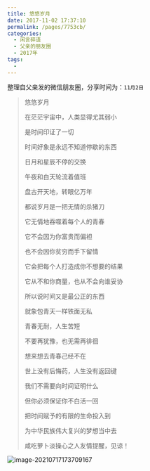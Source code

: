 ```yaml
---
title: 悠悠岁月
date: 2017-11-02 17:37:10
permalink: /pages/7753cb/
categories:
  - 闲言碎语
  - 父亲的朋友圈
  - 2017年
tags:
  - 
---
```

整理自父亲发的微信朋友圈，分享时间为：`11月2日`

> 悠悠岁月
>
> 在茫茫宇宙中，人类显得尤其弱小
>
> 是时间印证了一切
>
> 时间好象是永远不知道停歇的东西
>
> 日月和星辰不停的交换
>
> 午夜和白天轮流着值班
>
> 盘古开天地，转眼亿万年
>
> 
>
> 
>
> 都说岁月是一把无情的杀猪刀
>
> 它无情地吞噬着每个人的青春
>
> 它不会因为你富贵而偏袒
>
> 也不会因你贫穷而手下留情
>
> 它会把每个人打造成你不想要的结果
>
> 它从不和你商量，也从不会向谁妥协
>
> 所以说时间又是最公正的东西
>
> 就象包青天一样铁面无私
>
> 
>
> 
>
> 青春无耐，人生苦短
>
> 不要再犹豫，也无需再徘徊
>
> 想来想去青春己经不在
>
> 世上没有后悔药，人生没有返回键
>
> 我们不需要向时间证明什么
>
> 但你必须保证你不白活一回
>
> 把时间赋予的有限的生命投入到
>
> 为中华民族伟大复兴的梦想当中去
>
> 
>
> 
>
> 咸吃萝卜淡操心之人友情提醒，见谅！

![image-20210717173709167](https://tvax3.sinaimg.cn/large/008k1Yt0ly1gskcdk7d58j30fc0vpn6a.jpg)